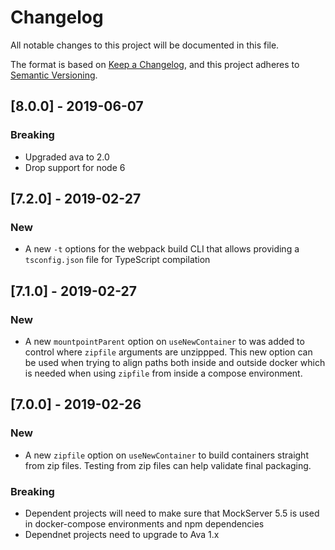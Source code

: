 # Changelog
All notable changes to this project will be documented in this file.

The format is based on [Keep a Changelog](https://keepachangelog.com/en/1.0.0/),
and this project adheres to [Semantic Versioning](https://semver.org/spec/v2.0.0.html).

## [8.0.0] - 2019-06-07
### Breaking
- Upgraded ava to 2.0
- Drop support for node 6

## [7.2.0] - 2019-02-27
### New
- A new `-t` options for the webpack build CLI that allows providing a
  `tsconfig.json` file for TypeScript compilation

## [7.1.0] - 2019-02-27
### New
- A new `mountpointParent` option on `useNewContainer` to was added to control
  where `zipfile` arguments are unzippped. This new option can be used when
  trying to align paths both inside and outside docker which is needed when
  using `zipfile` from inside a compose environment.

## [7.0.0] - 2019-02-26
### New
- A new `zipfile` option on `useNewContainer` to build containers straight from
  zip files. Testing from zip files can help validate final packaging.

### Breaking
- Dependent projects will need to make sure that MockServer 5.5 is used in
  docker-compose environments and npm dependencies
- Dependnet projects need to upgrade to Ava 1.x
